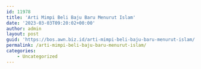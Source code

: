 ```yaml
---
id: 11978
title: 'Arti Mimpi Beli Baju Baru Menurut Islam'
date: '2023-03-03T09:20:02+00:00'
author: admin
layout: post
guid: 'https://bos.awn.biz.id/arti-mimpi-beli-baju-baru-menurut-islam/'
permalink: /arti-mimpi-beli-baju-baru-menurut-islam/
categories:
    - Uncategorized
---
```


